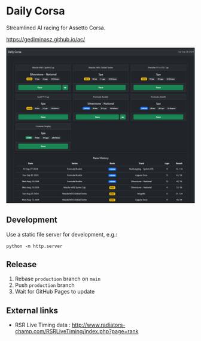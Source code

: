 # Daily Corsa

Streamlined AI racing for Assetto Corsa.

https://gediminasz.github.io/ac/

<img src="./static/img/screenshot.png" />

## Development

Use a static file server for development, e.g.:

```
python -m http.server
```

## Release

1. Rebase `production` branch on `main`
1. Push `production` branch
1. Wait for GitHub Pages to update

## External links

- RSR Live Timing data : http://www.radiators-champ.com/RSRLiveTiming/index.php?page=rank
